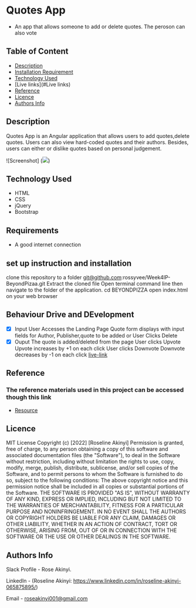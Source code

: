 # Quotes App
- An app that allows someone to add or delete quotes. The peroson can also vote
## Table of Content
+ [Description](#description)
+ [Installation Requirement]( Requisites)
+ [Technology Used](technology-used)
+ [Live links](#Live links)
+ [Reference](#reference)
+ [Licence](#licence)
+ [Authors Info](#aut)

## Description
Quotes App is an Angular application that allows users to add quotes,delete quotes. Users can also view hard-coded quotes and their authors. Besides, users can either or dislike quotes based on personal judgement.

 ![Screenshot] (<img src="screenshot img/Screenshot from 2022-03-21 00-18-35.png">)

## Technology Used
* HTML
* CSS
* jQuery
* Bootstrap

## Requirements
* A good internet connection
## set up instruction and installation
 clone this repository to a folder git@github.com:rossyvee/Week4IP-BeyondPizaa.git
 Extract the cloned file
 Open terminal command line then navigate to the folder of the application. cd BEYONDPIZZA
 open index.html on your web browser


## Behaviour Drive and DEvelopment
* [x] Input
User Accesses the Landing Page
Quote form displays with input fields for Author, Publisher,quote to be added or
User Clicks Delete
* [x] Ouput
The quote is added/deleted from the page
User clicks Upvote
Upvote increases by +1 on each click
User clicks Downvote
Downvote decreases by -1 on each click
[live-link](https://github.com/rossyvee/Angular-quotes-app)
## Reference
  ### The reference materials used in this project can be accessed though this link
  * [Resource](https://moringaschool.instructure.com/courses/586/assignments/9284?confetti=true&submitted=0)
  ## Licence
MIT License
Copyright (c) [2022] [Roseline Akinyi]
Permission is  granted, free of charge, to any person obtaining a copy
of this software and associated documentation files (the "Software"), to deal
in the Software without restriction, including without limitation the rights
to use, copy, modify, merge, publish, distribute, sublicense, and/or sell
copies of the Software, and to permit persons to whom the Software is
furnished to do so, subject to the following conditions:
The above copyright notice and this permission notice shall be included in all
copies or substantial portions of the Software.
THE SOFTWARE IS PROVIDED "AS IS", WITHOUT WARRANTY OF ANY KIND, EXPRESS OR
IMPLIED, INCLUDING BUT NOT LIMITED TO THE WARRANTIES OF MERCHANTABILITY,
FITNESS FOR A PARTICULAR PURPOSE AND NONINFRINGEMENT. IN NO EVENT SHALL THE
AUTHORS OR COPYRIGHT HOLDERS BE LIABLE FOR ANY CLAIM, DAMAGES OR OTHER
LIABILITY, WHETHER IN AN ACTION OF CONTRACT, TORT OR OTHERWISE, ARISING FROM,
OUT OF OR IN CONNECTION WITH THE SOFTWARE OR THE USE OR OTHER DEALINGS IN THE
SOFTWARE.
## Authors Info
Slack Profile - Rose Akinyi.

LinkedIn - (Roseline Akinyi: https://www.linkedin.com/in/roseline-akinyi-065875895/)

Email - roseakinyi001@gmail.com


